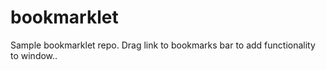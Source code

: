 bookmarklet
===========

Sample bookmarklet repo. Drag link to bookmarks bar to add functionality to window..

